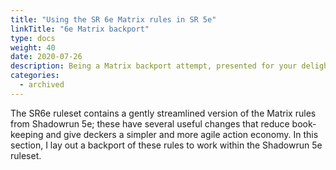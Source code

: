 ```yaml
---
title: "Using the SR 6e Matrix rules in SR 5e"
linkTitle: "6e Matrix backport"
type: docs  
weight: 40 
date: 2020-07-26
description: Being a Matrix backport attempt, presented for your delight (doubtful) and utility (maybe)
categories:
  - archived
---
```

The SR6e ruleset contains a gently streamlined version of the Matrix rules from Shadowrun 5e; these have several useful changes that reduce book-keeping and give deckers a simpler and more agile action economy. In this section, I lay out a backport of these rules to work within the Shadowrun 5e ruleset.